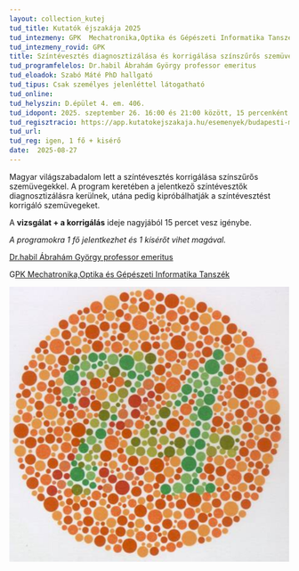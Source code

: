 ```yaml
---
layout: collection_kutej
tud_title: Kutatók éjszakája 2025
tud_intezmeny: GPK  Mechatronika,Optika és Gépészeti Informatika Tanszék
tud_intezmeny_rovid: GPK
title: Színtévesztés diagnosztizálása és korrigálása színszűrős szemüveggel - Laboratóriumi mérés
tud_programfelelos: Dr.habil Ábrahám György professor emeritus
tud_eloadok: Szabó Máté PhD hallgató
tud_tipus: Csak személyes jelenléttel látogatható
tud_online: 
tud_helyszin: D.épület 4. em. 406.
tud_idopont: 2025. szeptember 26. 16:00 és 21:00 között, 15 percenként 1 fő
tud_regisztracio: https://app.kutatokejszakaja.hu/esemenyek/budapesti-muszaki-es-gazdasagtudomanyi-egyetem-bme/szintevesztes-diagnosztizalasa-es-korrigalasa-szinszuros-szemuveggel-laboratoriumi-meres
tud_url: 
tud_reg: igen, 1 fő + kisérő
date:  2025-08-27
---
```


 Magyar világszabadalom lett a színtévesztés korrigálása színszűrős szemüvegekkel. A program keretében a jelentkező színtévesztők diagnosztizálásra kerülnek, utána pedig kipróbálhatják a színtévesztést korrigáló szemüvegeket.
 
A **vizsgálat + a korrigálás** ideje nagyjából 15 percet vesz igénybe.

*A programokra 1 fő jelentkezhet és 1 kísérőt vihet magával.*

 [Dr.habil Ábrahám György professor emeritus](https://tudprog.bme.hu/kutatok_ejszakaja/profilok/abraham_gyorgy.html)

 G[PK  Mechatronika,Optika és Gépészeti Informatika Tanszék](https://mogi.bme.hu/)

 ![A színtévesztés oka és korrigálása színszűrős szemüveggel- előadás](../2025/images/a-szintevesztes-oka-es-korrigalasa-szinszuros-szemuveggel-eloadas.png)
